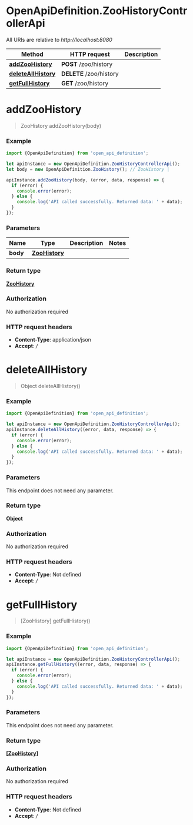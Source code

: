 # OpenApiDefinition.ZooHistoryControllerApi

All URIs are relative to *http://localhost:8080*

Method | HTTP request | Description
------------- | ------------- | -------------
[**addZooHistory**](ZooHistoryControllerApi.md#addZooHistory) | **POST** /zoo/history | 
[**deleteAllHistory**](ZooHistoryControllerApi.md#deleteAllHistory) | **DELETE** /zoo/history | 
[**getFullHistory**](ZooHistoryControllerApi.md#getFullHistory) | **GET** /zoo/history | 

<a name="addZooHistory"></a>
# **addZooHistory**
> ZooHistory addZooHistory(body)



### Example
```javascript
import {OpenApiDefinition} from 'open_api_definition';

let apiInstance = new OpenApiDefinition.ZooHistoryControllerApi();
let body = new OpenApiDefinition.ZooHistory(); // ZooHistory | 

apiInstance.addZooHistory(body, (error, data, response) => {
  if (error) {
    console.error(error);
  } else {
    console.log('API called successfully. Returned data: ' + data);
  }
});
```

### Parameters

Name | Type | Description  | Notes
------------- | ------------- | ------------- | -------------
 **body** | [**ZooHistory**](ZooHistory.md)|  | 

### Return type

[**ZooHistory**](ZooHistory.md)

### Authorization

No authorization required

### HTTP request headers

 - **Content-Type**: application/json
 - **Accept**: */*

<a name="deleteAllHistory"></a>
# **deleteAllHistory**
> Object deleteAllHistory()



### Example
```javascript
import {OpenApiDefinition} from 'open_api_definition';

let apiInstance = new OpenApiDefinition.ZooHistoryControllerApi();
apiInstance.deleteAllHistory((error, data, response) => {
  if (error) {
    console.error(error);
  } else {
    console.log('API called successfully. Returned data: ' + data);
  }
});
```

### Parameters
This endpoint does not need any parameter.

### Return type

**Object**

### Authorization

No authorization required

### HTTP request headers

 - **Content-Type**: Not defined
 - **Accept**: */*

<a name="getFullHistory"></a>
# **getFullHistory**
> [ZooHistory] getFullHistory()



### Example
```javascript
import {OpenApiDefinition} from 'open_api_definition';

let apiInstance = new OpenApiDefinition.ZooHistoryControllerApi();
apiInstance.getFullHistory((error, data, response) => {
  if (error) {
    console.error(error);
  } else {
    console.log('API called successfully. Returned data: ' + data);
  }
});
```

### Parameters
This endpoint does not need any parameter.

### Return type

[**[ZooHistory]**](ZooHistory.md)

### Authorization

No authorization required

### HTTP request headers

 - **Content-Type**: Not defined
 - **Accept**: */*

